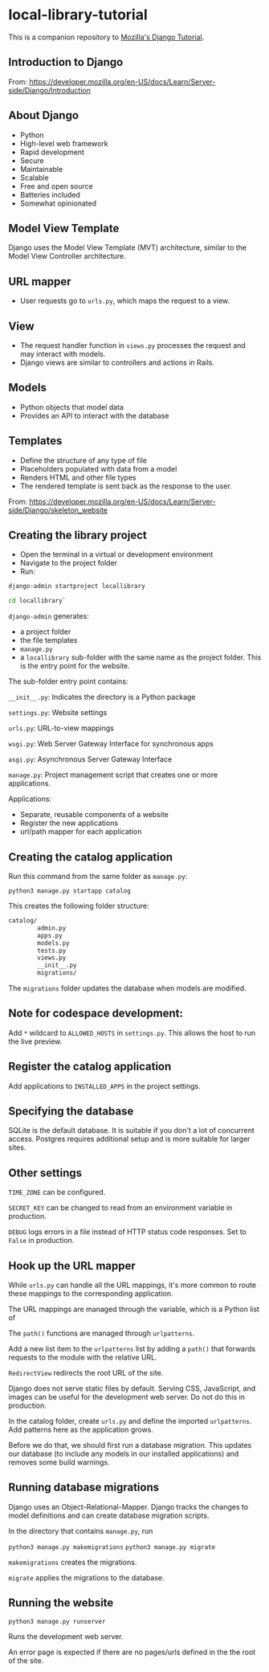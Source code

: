 # local-library-tutorial

This is a companion repository to [Mozilla's Django Tutorial](https://developer.mozilla.org/en-US/docs/Learn/Server-side/Django).

## Introduction to Django

From: https://developer.mozilla.org/en-US/docs/Learn/Server-side/Django/Introduction

## About Django

- Python
- High-level web framework
- Rapid development
- Secure
- Maintainable
- Scalable
- Free and open source
- Batteries included
- Somewhat opinionated

## Model View Template

Django uses the Model View Template (MVT) architecture, similar to the Model View Controller architecture.

## URL mapper

- User requests go to `urls.py`, which maps the request to a view.

## View

- The request handler function in `views.py` processes the request and may interact with models.
- Django views are similar to controllers and actions in Rails.

## Models

- Python objects that model data
- Provides an API to interact with the database

## Templates

- Define the structure of any type of file
- Placeholders populated with data from a model
- Renders HTML and other file types
- The rendered template is sent back as the response to the user.

From: https://developer.mozilla.org/en-US/docs/Learn/Server-side/Django/skeleton_website

## Creating the library project
- Open the terminal in a virtual or development environment
- Navigate to the project folder
- Run:

```bash
django-admin startproject locallibrary

cd locallibrary`
```

`django-admin` generates:

- a project folder
- the file templates
- `manage.py`
- a `locallibrary` sub-folder with the same name as the project folder. This is the entry point for the website.

The sub-folder entry point contains:

`__init__.py`: Indicates the directory is a Python package

`settings.py`: Website settings

`urls.py`: URL-to-view mappings

`wsgi.py`: Web Server Gateway Interface for synchronous apps

`asgi.py`: Asynchronous Server Gateway Interface

`manage.py`: Project management script that creates one or more applications.

Applications:

- Separate, reusable components of a website
- Register the new applications
- url/path mapper for each application

## Creating the catalog application

Run this command from the same folder as `manage.py`:

`python3 manage.py startapp catalog`

This creates the following folder structure:

```bash
catalog/
        admin.py
        apps.py
        models.py
        tests.py
        views.py
        __init__.py
        migrations/
```

The `migrations` folder updates the database when models are modified.

## Note for codespace development:

Add `*` wildcard to `ALLOWED_HOSTS` in `settings.py`. This allows the host to run the live preview.

## Register the catalog application

Add applications to `INSTALLED_APPS` in the project settings.

## Specifying the database

SQLite is the default database. It is suitable if you don't a lot of concurrent access. Postgres requires additional setup and is more suitable for larger sites.

## Other settings

`TIME_ZONE` can be configured.

`SECRET_KEY` can be changed to read from an environment variable in production.

`DEBUG` logs errors in a file instead of HTTP status code responses. Set to `False` in production.

## Hook up the URL mapper

While `urls.py` can handle all the URL mappings, it's more common to route these mappings to the corresponding application.

The URL mappings are managed through the  variable, which is a Python list of 

The `path()` functions are managed through `urlpatterns`.

Add a new list item to the `urlpatterns` list by adding a `path()` that forwards requests to the module with the relative URL.

`RedirectView` redirects the root URL of the site.

Django does not serve static files by default. Serving CSS, JavaScript, and images can be useful for the development web server. Do not do this in production.

In the catalog folder, create `urls.py` and define the imported `urlpatterns`. Add patterns here as the application grows.

Before we do that, we should first run a database migration. This updates our database (to include any models in our installed applications) and removes some build warnings.

## Running database migrations

Django uses an Object-Relational-Mapper. Django tracks the changes to model definitions and can create database migration scripts.

In the directory that contains `manage.py`, run

`python3 manage.py makemigrations`
`python3 manage.py migrate`

`makemigrations` creates the migrations.

`migrate` applies the migrations to the database.

## Running the website

`python3 manage.py runserver`

Runs the development web server.

An error page is expected if there are no pages/urls defined in the the root of the site.